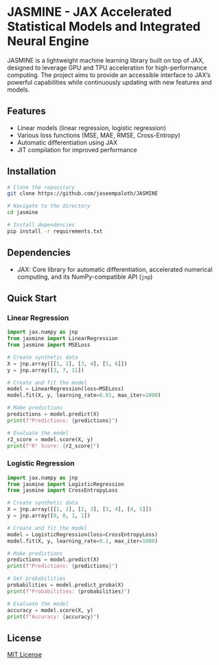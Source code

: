 # JASMINE - JAX Accelerated Statistical Models and Integrated Neural Engine

JASMINE is a lightweight machine learning library built on top of JAX, designed to leverage GPU and TPU acceleration for high-performance computing. The project aims to provide an accessible interface to JAX’s powerful capabilities while continuously updating with new features and models.

## Features

- Linear models (linear regression, logistic regression)
- Various loss functions (MSE, MAE, RMSE, Cross-Entropy)
- Automatic differentiation using JAX
- JIT compilation for improved performance

## Installation

```bash
# Clone the repository
git clone https://github.com/jaseempaloth/JASMINE

# Navigate to the directory
cd jasmine

# Install dependencies
pip install -r requirements.txt
```

## Dependencies

- JAX: Core library for automatic differentiation, accelerated numerical computing, and its NumPy-compatible API (`jnp`)

## Quick Start

### Linear Regression

```python
import jax.numpy as jnp
from jasmine import LinearRegression
from jasmine import MSELoss

# Create synthetic data
X = jnp.array([[1, 2], [3, 4], [5, 6]])
y = jnp.array([3, 7, 11])

# Create and fit the model
model = LinearRegression(loss=MSELoss)
model.fit(X, y, learning_rate=0.01, max_iter=1000)

# Make predictions
predictions = model.predict(X)
print(f"Predictions: {predictions}")

# Evaluate the model
r2_score = model.score(X, y)
print(f"R² Score: {r2_score}")
```

### Logistic Regression

```python
import jax.numpy as jnp
from jasmine import LogisticRegression
from jasmine import CrossEntropyLoss

# Create synthetic data
X = jnp.array([[1, 2], [2, 3], [3, 4], [4, 5]])
y = jnp.array([0, 0, 1, 1])

# Create and fit the model
model = LogisticRegression(loss=CrossEntropyLoss)
model.fit(X, y, learning_rate=0.1, max_iter=1000)

# Make predictions
predictions = model.predict(X)
print(f"Predictions: {predictions}")

# Get probabilities
probabilities = model.predict_proba(X)
print(f"Probabilities: {probabilities}")

# Evaluate the model
accuracy = model.score(X, y)
print(f"Accuracy: {accuracy}")
```

## License

[MIT License](LICENSE)
